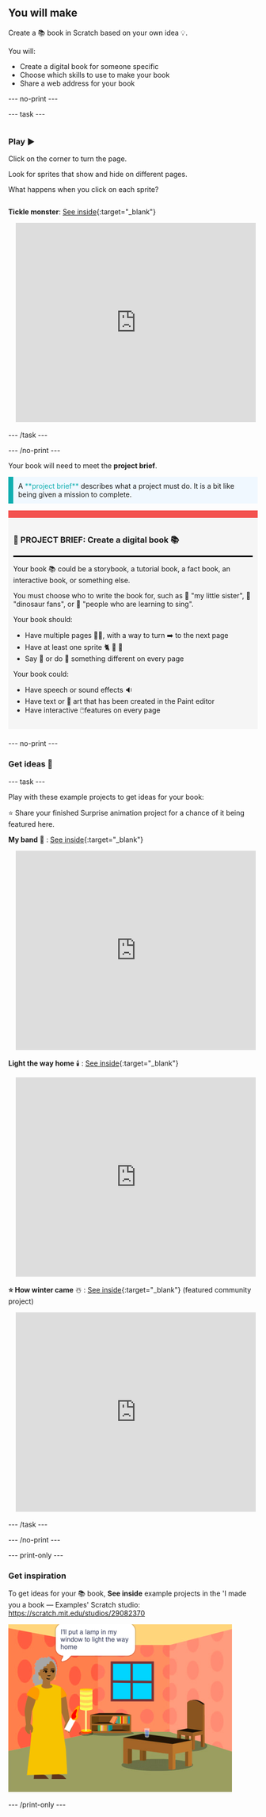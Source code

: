 ## You will make

Create a 📚 book in Scratch based on your own idea 💡. 

You will:

+ Create a digital book for someone specific
+ Choose which skills to use to make your book
+ Share a web address for your book

--- no-print ---

--- task ---

<div style="display: flex; flex-wrap: wrap">
<div style="flex-basis: 200px; flex-grow: 1">

### Play ▶️ 

Click on the corner to turn the page.

Look for sprites that show and hide on different pages.
  
What happens when you click on each sprite?

</div>
<div>
  
**Tickle monster**: [See inside](https://scratch.mit.edu/projects/500189097/editor){:target="_blank"}
<div class="scratch-preview" style="margin-left: 15px;">
  <iframe allowtransparency="true" width="485" height="402" src="https://scratch.mit.edu/projects/embed/500189097/?autostart=false" frameborder="0"></iframe>
</div>

</div>
</div>

--- /task ---

--- /no-print ---

Your book will need to meet the **project brief**.

<p style="border-left: solid; border-width:10px; border-color: #0faeb0; background-color: aliceblue; padding: 10px;">
A <span style="color: #0faeb0">**project brief**</span> describes what a project must do. It is a bit like being given a mission to complete.
</p>

<div style="border-top: 15px solid #f3524f; background-color: whitesmoke; margin-bottom: 20px; padding: 10px;">

### 🎯 PROJECT BRIEF: Create a **digital book** 📚
<hr style="border-top: 2px solid black;">

Your book 📚 could be a storybook, a tutorial book, a fact book, an interactive book, or something else.

You must choose who to write the book for, such as 🧒 "my little sister", 🦖 "dinosaur fans", or 🎤 "people who are learning to sing".  

Your book should:
+ Have multiple pages 📃📃, with a way to turn ➡️ to the next page
+ Have at least one sprite 🐈 🐢 🎈
+ Say 💬 or do 🌠 something different on every page

Your book could:
+ Have speech or sound effects 🔉
+ Have text or 🎨 art that has been created in the Paint editor
+ Have interactive 🖱️features on every page
</div>

--- no-print ---

### Get ideas 💭

--- task ---

Play with these example projects to get ideas for your book:

⭐ Share your finished Surprise animation project for a chance of it being featured here.

**My band** 🎸 : [See inside](https://scratch.mit.edu/projects/724148783/editor){:target="_blank"}
<div class="scratch-preview" style="margin-left: 15px;">
  <iframe allowtransparency="true" width="485" height="402" src="https://scratch.mit.edu/projects/embed/724148783/?autostart=false" frameborder="0"></iframe>
</div>

**Light the way home** 🕯️ : [See inside](https://scratch.mit.edu/projects/499860786/editor){:target="_blank"}
<div class="scratch-preview" style="margin-left: 15px;">
  <iframe allowtransparency="true" width="485" height="402" src="https://scratch.mit.edu/projects/embed/499860786/?autostart=false" frameborder="0"></iframe>
</div>

**⭐ How winter came** ☃️ : [See inside](https://scratch.mit.edu/projects/707648744/editor){:target="_blank"} (featured community project)
<div class="scratch-preview" style="margin-left: 15px;">
  <iframe allowtransparency="true" width="485" height="402" src="https://scratch.mit.edu/projects/embed/707648744/?autostart=false" frameborder="0"></iframe>
</div>

--- /task ---

--- /no-print ---

--- print-only ---

### Get inspiration

To get ideas for your 📚 book, **See inside** example projects in the 'I made you a book — Examples' Scratch studio: 
https://scratch.mit.edu/studios/29082370

![The 'Light the way home' project.](images/showcase_static.png)

--- /print-only ---


